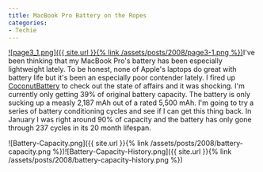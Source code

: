 ```yaml
---
title: MacBook Pro Battery on the Ropes
categories:
- Techie
---
```


[![page3_1.png]({{ site.url }}{% link /assets/posts/2008/page3-1.png %})](http://www.coconut-flavour.com/coconutbattery/)I've been thinking that my MacBook Pro's battery has been especially lightweight lately. To be honest, none of Apple's laptops do great with battery life but it's been an especially poor contender lately. I fired up [CoconutBattery](http://www.coconut-flavour.com/coconutbattery/) to check out the state of affairs and it was shocking. I'm currently only getting 39% of original battery capacity. The battery is only sucking up a measly 2,187 mAh out of a rated 5,500 mAh.
I'm going to try a series of battery conditioning cycles and see if I can get this thing back. In January I was right around 90% of capacity and the battery has only gone through 237 cycles in its 20 month lifespan.

![Battery-Capacity.png]({{ site.url }}{% link /assets/posts/2008/battery-capacity.png %})![Battery-Capacity-History.png]({{ site.url }}{% link /assets/posts/2008/battery-capacity-history.png %})
